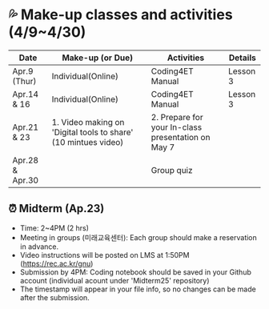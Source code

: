 # 💦 Make-up classes and activities (4/9~4/30)

|Date|Make-up (or Due)|Activities|Details|
|--|--|--|--|
|Apr.9 (Thur)|Individual(Online)|Coding4ET Manual|Lesson 3||
|Apr.14 & 16|Individual(Online)|Coding4ET Manual|Lesson 3||
|Apr.21 & 23|1. Video making on 'Digital tools to share' (10 mintues video)|2. Prepare for your In-class presentation on May 7|
|Apr.28 & Apr.30||Group quiz||

## ⏰ Midterm (Ap.23)
+ Time: 2~4PM (2 hrs)
+ Meeting in groups (미래교육센터): Each group should make a reservation in advance.
+ Video instructions will be posted on LMS at 1:50PM (https://rec.ac.kr/gnu)
+ Submission by 4PM: Coding notebook should be saved in your Github account (individual acount under 'Midterm25' repository)
+ The timestamp will appear in your file info, so no changes can be made after the submission.
